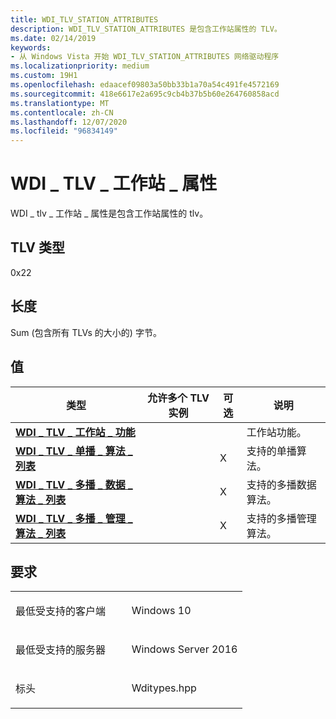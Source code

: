 ```yaml
---
title: WDI_TLV_STATION_ATTRIBUTES
description: WDI_TLV_STATION_ATTRIBUTES 是包含工作站属性的 TLV。
ms.date: 02/14/2019
keywords:
- 从 Windows Vista 开始 WDI_TLV_STATION_ATTRIBUTES 网络驱动程序
ms.localizationpriority: medium
ms.custom: 19H1
ms.openlocfilehash: edaacef09803a50bb33b1a70a54c491fe4572169
ms.sourcegitcommit: 418e6617e2a695c9cb4b37b5b60e264760858acd
ms.translationtype: MT
ms.contentlocale: zh-CN
ms.lasthandoff: 12/07/2020
ms.locfileid: "96834149"
---
```

# <a name="wdi_tlv_station_attributes"></a>WDI \_ TLV \_ 工作站 \_ 属性


WDI \_ tlv \_ 工作站 \_ 属性是包含工作站属性的 tlv。

## <a name="tlv-type"></a>TLV 类型

0x22

## <a name="length"></a>长度


Sum (包含所有 TLVs 的大小的) 字节。

## <a name="values"></a>值


| 类型 | 允许多个 TLV 实例 | 可选 | 说明 |
|--- | --- | --- | --- |
| [**WDI \_ TLV \_ 工作站 \_ 功能**](wdi-tlv-station-capabilities.md) |   |   | 工作站功能。 |
| [**WDI \_ TLV \_ 单播 \_ 算法 \_ 列表**](wdi-tlv-unicast-algorithm-list.md) |   | X | 支持的单播算法。 |
| [**WDI \_ TLV \_ 多播 \_ 数据 \_ 算法 \_ 列表**](wdi-tlv-multicast-data-algorithm-list.md) |   | X  | 支持的多播数据算法。 |
| [**WDI \_ TLV \_ 多播 \_ 管理 \_ 算法 \_ 列表**](wdi-tlv-multicast-mgmt-algorithm-list.md) |   | X  | 支持的多播管理算法。 |

<a name="requirements"></a>要求
------------

<table>
<colgroup>
<col width="50%" />
<col width="50%" />
</colgroup>
<tbody>
<tr class="odd">
<td><p>最低受支持的客户端</p></td>
<td><p>Windows 10</p></td>
</tr>
<tr class="even">
<td><p>最低受支持的服务器</p></td>
<td><p>Windows Server 2016</p></td>
</tr>
<tr class="odd">
<td><p>标头</p></td>
<td>Wditypes.hpp</td>
</tr>
</tbody>
</table>

 

 




